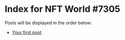 # Index for NFT World #7305
Posts will be displayed in the order below:

- [Your first post](./001-first.md)

